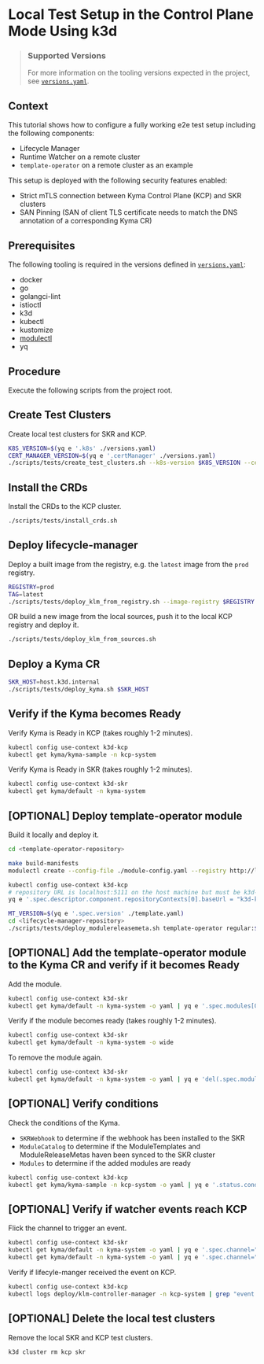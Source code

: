 # Local Test Setup in the Control Plane Mode Using k3d

> ### Supported Versions
> For more information on the tooling versions expected in the project, see [`versions.yaml`](../../versions.yaml).

## Context

This tutorial shows how to configure a fully working e2e test setup including the following components:

* Lifecycle Manager
* Runtime Watcher on a remote cluster
* `template-operator` on a remote cluster as an example

This setup is deployed with the following security features enabled:

* Strict mTLS connection between Kyma Control Plane (KCP) and SKR clusters
* SAN Pinning (SAN of client TLS certificate needs to match the DNS annotation of a corresponding Kyma CR)

## Prerequisites

The following tooling is required in the versions defined in [`versions.yaml`](../../versions.yaml):

- docker
- go
- golangci-lint
- istioctl
- k3d
- kubectl
- kustomize
- [modulectl](https://github.com/kyma-project/modulectl)
- yq

## Procedure

Execute the following scripts from the project root.

## Create Test Clusters

Create local test clusters for SKR and KCP.

```sh
K8S_VERSION=$(yq e '.k8s' ./versions.yaml)
CERT_MANAGER_VERSION=$(yq e '.certManager' ./versions.yaml)
./scripts/tests/create_test_clusters.sh --k8s-version $K8S_VERSION --cert-manager-version $CERT_MANAGER_VERSION
```

## Install the CRDs

Install the CRDs to the KCP cluster.

```sh
./scripts/tests/install_crds.sh
```

## Deploy lifecycle-manager

Deploy a built image from the registry, e.g. the `latest` image from the `prod` registry.

```sh
REGISTRY=prod
TAG=latest
./scripts/tests/deploy_klm_from_registry.sh --image-registry $REGISTRY --image-tag $TAG
```

OR build a new image from the local sources, push it to the local KCP registry and deploy it.

```sh
./scripts/tests/deploy_klm_from_sources.sh
```

## Deploy a Kyma CR

```sh
SKR_HOST=host.k3d.internal
./scripts/tests/deploy_kyma.sh $SKR_HOST
```

## Verify if the Kyma becomes Ready

Verify Kyma is Ready in KCP (takes roughly 1-2 minutes).

```sh
kubectl config use-context k3d-kcp
kubectl get kyma/kyma-sample -n kcp-system
```

Verify Kyma is Ready in SKR (takes roughly 1-2 minutes).

```sh
kubectl config use-context k3d-skr
kubectl get kyma/default -n kyma-system
```

## [OPTIONAL] Deploy template-operator module

Build it locally and deploy it.

```sh
cd <template-operator-repository>

make build-manifests
modulectl create --config-file ./module-config.yaml --registry http://localhost:5111 --insecure 

kubectl config use-context k3d-kcp
# repository URL is localhost:5111 on the host machine but must be k3d-kcp-registry.localhost:5000 within the cluster
yq e '.spec.descriptor.component.repositoryContexts[0].baseUrl = "k3d-kcp-registry.localhost:5000"' ./template.yaml | kubectl apply -f -

MT_VERSION=$(yq e '.spec.version' ./template.yaml)
cd <lifecycle-manager-repository>
./scripts/tests/deploy_modulereleasemeta.sh template-operator regular:$MT_VERSION
```

## [OPTIONAL] Add the template-operator module to the Kyma CR and verify if it becomes Ready

Add the module.

```sh
kubectl config use-context k3d-skr
kubectl get kyma/default -n kyma-system -o yaml | yq e '.spec.modules[0]={"name": "template-operator"}' | kubectl apply -f -
```

Verify if the module becomes ready (takes roughly 1-2 minutes).

```sh
kubectl config use-context k3d-skr
kubectl get kyma/default -n kyma-system -o wide
```

To remove the module again.

```sh
kubectl config use-context k3d-skr
kubectl get kyma/default -n kyma-system -o yaml | yq e 'del(.spec.modules[0])' | kubectl apply -f -
```

## [OPTIONAL] Verify conditions

Check the conditions of the Kyma.

- `SKRWebhook` to determine if the webhook has been installed to the SKR
- `ModuleCatalog` to determine if the ModuleTemplates and ModuleReleaseMetas haven been synced to the SKR cluster
- `Modules` to determine if the added modules are ready

```sh
kubectl config use-context k3d-kcp
kubectl get kyma/kyma-sample -n kcp-system -o yaml | yq e '.status.conditions'
```

## [OPTIONAL] Verify if watcher events reach KCP

Flick the channel to trigger an event.

```sh
kubectl config use-context k3d-skr
kubectl get kyma/default -n kyma-system -o yaml | yq e '.spec.channel="regular"' | kubectl apply -f -
kubectl get kyma/default -n kyma-system -o yaml | yq e '.spec.channel="fast"' | kubectl apply -f -
```

 Verify if lifecyle-manger received the event on KCP.

```sh
kubectl config use-context k3d-kcp
kubectl logs deploy/klm-controller-manager -n kcp-system | grep "event received from SKR"
```

## [OPTIONAL] Delete the local test clusters

Remove the local SKR and KCP test clusters.

```shell
k3d cluster rm kcp skr
```
